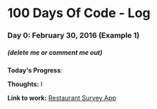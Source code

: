 # 100 Days Of Code - Log

### Day 0: February 30, 2016 (Example 1)
##### (delete me or comment me out)

**Today's Progress**: 

**Thoughts:** I

**Link to work:** [Restaurant Survey App](https://github.com/jelockro/mws-restaurant-stage-1)

